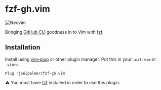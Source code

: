 # fzf-gh.vim

![Neovim](https://img.shields.io/badge/editor-Neovim-green?logo=neovim&style=plastic)

Bringing [GitHub CLI](https://cli.github.com/) goodness in to Vim with [fzf](https://github.com/junegunn/fzf).

## Installation

Install using [vim-plug](https://github.com/junegunn/vim-plug) or other plugin manager.
Put this in your `init.vim` or `.vimrc`.

```vim
Plug 'joelpalmer/fzf-gh.vim'
```

⚠️  You must have [fzf](https://github.com/junegunn/fzf) installed in order to use this plugin.
